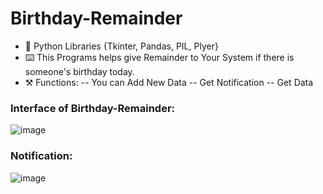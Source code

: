 # Birthday-Remainder

- 🐍 Python Libraries {Tkinter, Pandas, PIL, Plyer}
- ⌨️ This Programs helps give Remainder to Your System if there is someone's birthday today.
- ⚒️ Functions:
  -- You can Add New Data
  -- Get Notification
  -- Get Data

### Interface of Birthday-Remainder:
 ![image](https://user-images.githubusercontent.com/86033489/180225947-0c188086-817c-4b17-8d5f-4b3c5aa2b1ff.png)

### Notification:
 ![image](https://user-images.githubusercontent.com/86033489/180226261-ea8e936e-8a89-4452-b00e-042db8cc211d.png)


 
